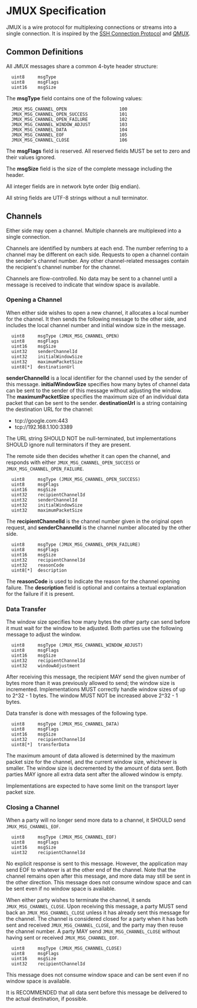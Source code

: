# JMUX Specification

JMUX is a wire protocol for multiplexing connections or streams into a single connection. It is inspired by the [SSH Connection Protocol](https://tools.ietf.org/html/rfc4254#page-5) and [QMUX](https://github.com/progrium/qmux).

## Common Definitions

   All JMUX messages share a common 4-byte header structure:

      uint8     msgType
      uint8     msgFlags
      uint16    msgSize

   The **msgType** field contains one of the following values:

      JMUX_MSG_CHANNEL_OPEN                    100
      JMUX_MSG_CHANNEL_OPEN_SUCCESS            101
      JMUX_MSG_CHANNEL_OPEN_FAILURE            102
      JMUX_MSG_CHANNEL_WINDOW_ADJUST           103
      JMUX_MSG_CHANNEL_DATA                    104
      JMUX_MSG_CHANNEL_EOF                     105
      JMUX_MSG_CHANNEL_CLOSE                   106
   
   The **msgFlags** field is reserved. All reserved fields MUST be set to zero and their values ignored.

   The **msgSize** field is the size of the complete message including the header.

   All integer fields are in network byte order (big endian).

   All string fields are UTF-8 strings without a null terminator.

## Channels

   Either side may open a channel. Multiple channels are multiplexed into a single connection.

   Channels are identified by numbers at each end. The number referring to a channel may be different on each side. Requests to open a channel contain the sender's channel number. Any other channel-related messages contain the recipient's channel number for the channel.

   Channels are flow-controlled. No data may be sent to a channel until a message is received to indicate that window space is available.

###  Opening a Channel

   When either side wishes to open a new channel, it allocates a local number for the channel. It then sends the following message to the other side, and includes the local channel number and initial window size in the message.

      uint8     msgType (JMUX_MSG_CHANNEL_OPEN)
      uint8     msgFlags
      uint16    msgSize
      uint32    senderChannelId
      uint32    initialWindowSize
      uint32    maximumPacketSize
      uint8[*]  destinationUrl

   **senderChannelId** is a local identifier for the channel used by the sender of this message. **initialWindowSize** specifies how many bytes of channel data can be sent to the sender of this message without adjusting the window. The **maximumPacketSize** specifies the maximum size of an individual data packet that can be sent to the sender. **destinationUrl** is a string containing the destination URL for the channel:

   * tcp://google.com:443
   * tcp://192.168.1.100:3389

   The URL string SHOULD NOT be null-terminated, but implementations SHOULD ignore null terminators if they are present.

   The remote side then decides whether it can open the channel, and responds with either `JMUX_MSG_CHANNEL_OPEN_SUCCESS` or `JMUX_MSG_CHANNEL_OPEN_FAILURE`.

      uint8     msgType (JMUX_MSG_CHANNEL_OPEN_SUCCESS)
      uint8     msgFlags
      uint16    msgSize
      uint32    recipientChannelId
      uint32    senderChannelId
      uint32    initialWindowSize
      uint32    maximumPacketSize

   The **recipientChannelId** is the channel number given in the original open request, and **senderChannelId** is the channel number allocated by the other side.

      uint8     msgType (JMUX_MSG_CHANNEL_OPEN_FAILURE)
      uint8     msgFlags
      uint16    msgSize
      uint32    recipientChannelId
      uint32    reasonCode
      uint8[*]  description

   The **reasonCode** is used to indicate the reason for the channel opening failure. The **description** field is optional and contains a textual explanation for the failure if it is present.

###  Data Transfer

   The window size specifies how many bytes the other party can send before it must wait for the window to be adjusted. Both parties use the following message to adjust the window.

      uint8     msgType (JMUX_MSG_CHANNEL_WINDOW_ADJUST)
      uint8     msgFlags
      uint16    msgSize
      uint32    recipientChannelId
      uint32    windowAdjustment

   After receiving this message, the recipient MAY send the given number of bytes more than it was previously allowed to send; the window size is incremented. Implementations MUST correctly handle window sizes of up to 2^32 - 1 bytes. The window MUST NOT be increased above 2^32 - 1 bytes.

   Data transfer is done with messages of the following type.

      uint8     msgType (JMUX_MSG_CHANNEL_DATA)
      uint8     msgFlags
      uint16    msgSize
      uint32    recipientChannelId
      uint8[*]  transferData

   The maximum amount of data allowed is determined by the maximum packet size for the channel, and the current window size, whichever is smaller. The window size is decremented by the amount of data sent. Both parties MAY ignore all extra data sent after the allowed window is empty.

   Implementations are expected to have some limit on the transport layer packet size.

###  Closing a Channel

   When a party will no longer send more data to a channel, it SHOULD send `JMUX_MSG_CHANNEL_EOF`.

      uint8     msgType (JMUX_MSG_CHANNEL_EOF)
      uint8     msgFlags
      uint16    msgSize
      uint32    recipientChannelId

   No explicit response is sent to this message. However, the application may send EOF to whatever is at the other end of the channel. Note that the channel remains open after this message, and more data may still be sent in the other direction. This message does not consume window space and can be sent even if no window space is available.

   When either party wishes to terminate the channel, it sends `JMUX_MSG_CHANNEL_CLOSE`. Upon receiving this message, a party MUST send back an `JMUX_MSG_CHANNEL_CLOSE` unless it has already sent this message for the channel. The channel is considered closed for a party when it has both sent and received `JMUX_MSG_CHANNEL_CLOSE`, and the party may then reuse the channel number. A party MAY send `JMUX_MSG_CHANNEL_CLOSE` without having sent or received `JMUX_MSG_CHANNEL_EOF`.

      uint8     msgType (JMUX_MSG_CHANNEL_CLOSE)
      uint8     msgFlags
      uint16    msgSize
      uint32    recipientChannelId

   This message does not consume window space and can be sent even if no window space is available.

   It is RECOMMENDED that all data sent before this message be delivered to the actual destination, if possible.
